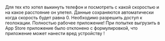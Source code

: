 Для тех кто хотел выкинуть телефон и посмотреть с какой скоростью и на какое расстояние он улетел. Данные сохраняются автоматически когда скорость будет равна 0.
Необходимо разрешить доступ к геолокации. Полностью рабочее приложение!
При попытке выгрузить в App Store приложение было отклонено с формулировкой, что приложение может нанести вред устройству !

